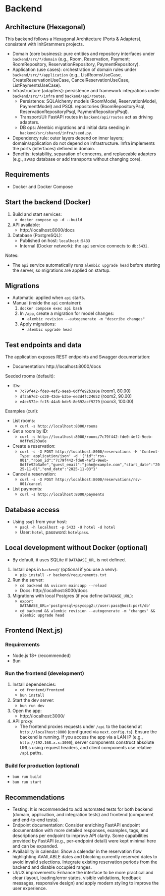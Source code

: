 # Backend

## Architecture (Hexagonal)
This backend follows a Hexagonal Architecture (Ports & Adapters), consistent with InitGrammers projects.

- Domain (core business): pure entities and repository interfaces under `backend/src/*/domain` (e.g., Room, Reservation, Payment; RoomRepository, ReservationRepository, PaymentRepository).
- Application (use cases): orchestration of domain rules under `backend/src/*/application` (e.g., ListRoomsUseCase, CreateReservationUseCase, CancelReservationUseCase, ListPaymentsUseCase).
- Infrastructure (adapters): persistence and framework integrations under `backend/src/*/infra` and `backend/api/routes`.
  - Persistence: SQLAlchemy models (RoomModel, ReservationModel, PaymentModel) and PSQL repositories (RoomRepositoryPsql, ReservationRepositoryPsql, PaymentRepositoryPsql).
  - Transport/UI: FastAPI routes in `backend/api/routes` act as driving adapters.
  - DB ops: Alembic migrations and initial data seeding in `backend/src/shared/infra/seed.py`.
- Dependency rule: outer layers depend on inner layers; domain/application do not depend on infrastructure. Infra implements the ports (interfaces) defined in domain.
- Benefits: testability, separation of concerns, and replaceable adapters (e.g., swap database or add transports without changing core).

## Requirements
- Docker and Docker Compose

## Start the backend (Docker)
1. Build and start services:
   - `docker compose up -d --build`
2. API available:
   - http://localhost:8000/docs
3. Database (PostgreSQL):
   - Published on host: `localhost:5433`
   - Internal (Docker network): the `api` service connects to `db:5432`.

Notes:
- The `api` service automatically runs `alembic upgrade head` before starting the server, so migrations are applied on startup.

## Migrations
- Automatic: applied when `api` starts.
- Manual (inside the `api` container):
  1. `docker compose exec api bash`
  2. In `/app`, create a migration for model changes:
     - `alembic revision --autogenerate -m "describe changes"`
  3. Apply migrations:
     - `alembic upgrade head`

## Test endpoints and data
The application exposes REST endpoints and Swagger documentation:
- Documentation: http://localhost:8000/docs

Seeded rooms (default):
- IDs:
  - `7c79f442-fde0-4ef2-9eeb-0dffe92b3a0e` (room1, 80.00)
  - `df2a67e2-cd30-42de-b3be-ee3d4fc24652` (room2, 90.00)
  - `e4ec572e-fc15-44a8-bde5-8e692acf9279` (room3, 100.00)

Examples (curl):
- List rooms:
  - `curl -s http://localhost:8000/rooms`
- Get a room by ID:
  - `curl -s http://localhost:8000/rooms/7c79f442-fde0-4ef2-9eeb-0dffe92b3a0e`
- Create a reservation:
  - `curl -s -X POST http://localhost:8000/reservations -H 'Content-Type: application/json' -d '{"id":"rsv-001","room_id":"7c79f442-fde0-4ef2-9eeb-0dffe92b3a0e","guest_email":"john@example.com","start_date":"2025-11-01","end_date":"2025-11-03"}'`
- Cancel a reservation:
  - `curl -s -X POST http://localhost:8000/reservations/rsv-001/cancel`
- List payments:
  - `curl -s http://localhost:8000/payments`

## Database access
- Using `psql` from your host:
  - `psql -h localhost -p 5433 -U hotel -d hotel`
  - User: `hotel`, password: `hotelpass`.

## Local development without Docker (optional)
- By default, it uses SQLite if `DATABASE_URL` is not defined.
1. Install deps in `backend/` (optional if you use a venv):
   - `pip install -r backend/requirements.txt`
2. Run the server:
   - `cd backend && uvicorn main:app --reload`
   - Docs: http://localhost:8000/docs
3. Migrations with local Postgres (if you define `DATABASE_URL`):
   - `export DATABASE_URL='postgresql+psycopg2://user:pass@host:port/db'`
   - `cd backend && alembic revision --autogenerate -m "changes" && alembic upgrade head`

## Frontend (Next.js)

### Requirements
- Node.js 18+ (recommended)
- Bun

### Run the frontend (development)
1. Install dependencies:
   - `cd frontend/frontend`
   - `bun install`
2. Start the dev server:
   - `bun run dev`
3. Open the app:
   - http://localhost:3000/
4. API proxy:
   - The frontend proxies requests under `/api` to the backend at `http://localhost:8000` (configured via `next.config.ts`). Ensure the backend is running. If you access the app via a LAN IP (e.g., `http://192.168.x.x:3000`), server components construct absolute URLs using request headers, and client components use relative `/api` paths.

### Build for production (optional)
- `bun run build`
- `bun run start`


## Recommendations
- Testing: It is recommended to add automated tests for both backend (domain, application, and integration tests) and frontend (component and end-to-end tests).
- Endpoint documentation: Consider enriching FastAPI endpoint documentation with more detailed responses, examples, tags, and descriptions per endpoint to improve API clarity. Some capabilities provided by FastAPI (e.g., per-endpoint detail) were kept minimal here and can be expanded.
- Availability in calendar: Show a calendar in the reservation flow highlighting AVAILABLE dates and blocking currently reserved dates to avoid invalid selections. Integrate existing reservation periods from the backend and disable occupied ranges.
- UI/UX improvements: Enhance the interface to be more practical and clear (layout, loading/error states, visible validations, feedback messages, responsive design) and apply modern styling to improve the user experience.
